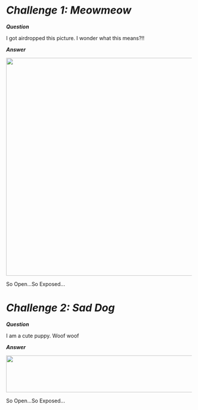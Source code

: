 <b>*<H1>Challenge 1: Meowmeow</H1>*</b>

<b>*Question*</b>

I got airdropped this picture. I wonder what this means?!!

<b>*Answer*</b>

<p align="center"><img src="https://user-images.githubusercontent.com/66903347/187976043-a06a96a3-fa88-44c7-96a3-48523360e005.png" width="650" height="590"></p>

So Open...So Exposed...

<b>*<H1>Challenge 2: Sad Dog</H1>*</b>

<b>*Question*</b>

I am a cute puppy. Woof woof

<b>*Answer*</b>

<p align="center"><img src="https://user-images.githubusercontent.com/66903347/187976545-2fb6156d-65e2-46ce-8148-5516ef045dbe.png" width="550" height="100"></p>

So Open...So Exposed...
